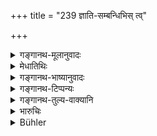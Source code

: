 +++
title = "239 ज्ञाति-सम्बन्धिभिस् त्व्"

+++

<details><summary>गङ्गानथ-मूलानुवादः</summary>

Being branded, these shall be abandoned by Kinsmen and relations, deprived of all sympathy and greetings;—such is the teaching of manu.—(239)
</details>

<details><summary>मेधातिथिः</summary>

**कृतलक्षणा** इति निश्चिते कार्यकारणत्वे इत्य् अर्थः । व्याध्यादियोगे ऽप्य् एषु **दया** न कर्तव्या । ज्येष्ठ्यादिगुणयोगे ऽपि च नैते नमस्कार्याः प्रत्युत्तानादिभिः । एष एव वचनसामर्थ्याद् धर्मो विज्ञेयः ॥ ९.२३९ ॥
</details>

<details><summary>गङ्गानथ-भाष्यानुवादः</summary>

‘*Branded*.’—This implies that branding must be done.

No sympathy shall be extended to them, even when struck by disease or other calamities. Even though they be endowed with seniority and other qualifications, they shall not be received with greetings or any marks of honour or welcome.

That such is the law is to be directly learnt from the words of the text itself.—(239)
</details>

<details><summary>गङ्गानथ-टिप्पन्यः</summary>

This verse is quoted in *Vivādaratnākara* (p. 635), which adds the following notes:—‘*Jñāti*’ are paternal relations;—‘*sambandhi*’, maternal relations;—‘*kṛtalakṣaṇāḥ*’, branded;—‘*nirdayāḥ*’, undeserving of the sympathy of gentlemen, even when suffering from diseases;—‘*nirnamaskārāḥ*,’ not deserving of salutations even though possessing seniority and such other qualifications.
</details>

<details><summary>गङ्गानथ-तुल्य-वाक्यानि</summary>

**(verses 9.235-242)  
**

See Comparative notes for [Verse 9.235].
</details>

<details><summary>भारुचिः</summary>

नैते राज्ञा धृतदणा इति कृत्वा ज्ञातिसंबन्धिभिः परिग्राह्याः । एवं च सति व्याध्यादियोगे ऽप्य् एषु दया न कर्तव्या । ज्यैष्ठ्यादिगुणयोगे च नैते नमस्कार्याः, प्रत्युत्थानादिभिः । एष एव चात्र वचनसामर्थ्याद् धर्मो विज्ञेयः । न तु स्वातन्त्र्येण दया विनयो वा पूर्वोपदिष्ट इति ॥ ९.२३९ ॥
</details>

<details><summary>Bühler</summary>

239	Such (persons) who have been branded with (indelible) marks must be cast off by their paternal and maternal relations, and receive neither compassion nor a salutation; that is the teaching of Manu.
</details>
